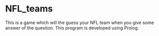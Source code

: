 # NFL_teams
This is a game which will the guess your NFL team when you give some answer of the question. This program is developed using Prolog.
